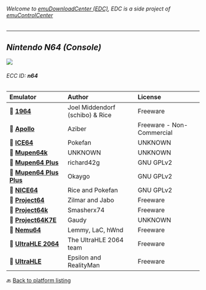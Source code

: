 ###### Welcome to [emuDownloadCenter (EDC)](https://github.com/PhoenixInteractiveNL/emuDownloadCenter/wiki/), EDC is a side project of [emuControlCenter](https://github.com/PhoenixInteractiveNL/emuControlCenter/wiki/)
***
## _Nintendo N64 (Console)_
![](https://raw.githubusercontent.com/wiki/PhoenixInteractiveNL/emuDownloadCenter/images_platform/ecc_n64_teaser.png)
###### ECC ID: **n64**

| Emulator   | Author      | License     |
|:-----------|:------------|:------------|
| :file_folder: [**1964**](https://github.com/PhoenixInteractiveNL/emuDownloadCenter/wiki/Emulator-1964#menu) | Joel Middendorf (schibo) & Rice | Freeware |
| :file_folder: [**Apollo**](https://github.com/PhoenixInteractiveNL/emuDownloadCenter/wiki/Emulator-apollo#menu) | Aziber | Freeware - Non-Commercial |
| :file_folder: [**ICE64**](https://github.com/PhoenixInteractiveNL/emuDownloadCenter/wiki/Emulator-ice64#menu) | Pokefan | UNKNOWN |
| :file_folder: [**Mupen64k**](https://github.com/PhoenixInteractiveNL/emuDownloadCenter/wiki/Emulator-mupen64k#menu) | UNKNOWN | UNKNOWN |
| :file_folder: [**Mupen64 Plus**](https://github.com/PhoenixInteractiveNL/emuDownloadCenter/wiki/Emulator-mupen64plus#menu) | richard42g | GNU GPLv2 |
| :file_folder: [**Mupen64 Plus Plus**](https://github.com/PhoenixInteractiveNL/emuDownloadCenter/wiki/Emulator-mupen64pp#menu) | Okaygo | GNU GPLv2 |
| :file_folder: [**NICE64**](https://github.com/PhoenixInteractiveNL/emuDownloadCenter/wiki/Emulator-nice64#menu) | Rice and Pokefan | GNU GPLv2 |
| :file_folder: [**Project64**](https://github.com/PhoenixInteractiveNL/emuDownloadCenter/wiki/Emulator-project64#menu) | Zilmar and Jabo | Freeware |
| :file_folder: [**Project64k**](https://github.com/PhoenixInteractiveNL/emuDownloadCenter/wiki/Emulator-project64k#menu) | Smasherx74 | Freeware |
| :file_folder: [**Project64K7E**](https://github.com/PhoenixInteractiveNL/emuDownloadCenter/wiki/Emulator-project64k7e#menu) | Gaudy | UNKNOWN |
| :file_folder: [**Nemu64**](https://github.com/PhoenixInteractiveNL/emuDownloadCenter/wiki/Emulator-nemu64#menu) | Lemmy, LaC, hWnd | Freeware |
| :file_folder: [**UltraHLE 2064**](https://github.com/PhoenixInteractiveNL/emuDownloadCenter/wiki/Emulator-ultrahle2064#menu) | The UltraHLE 2064 team | Freeware |
| :file_folder: [**UltraHLE**](https://github.com/PhoenixInteractiveNL/emuDownloadCenter/wiki/Emulator-ultrahle#menu) | Epsilon and RealityMan | Freeware |

:back: [Back to platform listing](https://github.com/PhoenixInteractiveNL/emuDownloadCenter/wiki/EDC-Platform-List)
